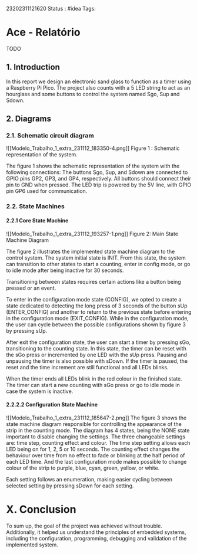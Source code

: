 23202311121620
Status : #idea
Tags:

# Ace - Relatório

TODO

## 1. Introduction

In this report we design an electronic sand glass to function as a timer using a Raspberry Pi Pico. The project also counts with a 5 LED string to act as an hourglass and some buttons to control the system named Sgo, Sup and Sdown.

## 2. Diagrams
### 2.1. Schematic circuit diagram
![[Modelo_Trabalho_1_extra_231112_183350-4.png]]
Figure 1 : Schematic representation of the system.

The figure 1 shows the schematic representation of the system with the following connections: The buttons Sgo, Sup, and Sdown are connected to GPIO pins GP2, GP3, and GP4, respectively. All buttons should connect their pin to GND when pressed. The LED trip is powered by the 5V line, with GPIO pin GP6 used for communication.
### 2.2. State Machines
#### 2.2.1 Core State Machine 
![[Modelo_Trabalho_1_extra_231112_193257-1.png]]
Figure 2: Main State Machine Diagram

The figure 2 illustrates the implemented state machine diagram to the control system. The system initial state is INIT. From this state, the system can transition to other states to start a counting, enter in config mode, or go to idle mode after being inactive for 30 seconds.

Transitioning between states requires certain actions like a button being pressed or an event.

To enter in the configuration mode state (CONFIG), we opted to create a state dedicated to detecting the long press of 3 seconds of the button sUp (ENTER_CONFIG) and another to return to the previous state before entering in the configuration mode (EXIT_CONFIG). While in the configuration mode, the user can cycle between the possible configurations shown by figure 3 by pressing sUp.

After exit the configuration state, the user can start a timer by pressing sGo, transitioning to the counting state. In this state, the timer can be reset with the sGo press or incremented by one LED with the sUp press. Pausing and unpausing the timer is also possible with sDown. If the timer is paused, the reset and the time increment are still functional and all LEDs blinks.

When the timer ends all LEDs blink in the red colour in the finished state. The timer can start a new counting with sGo press or go to idle mode in case the system is inactive.


#### 2.2.2.2 Configuration State Machine
![[Modelo_Trabalho_1_extra_231112_185647-2.png]]
The figure 3 shows the state machine diagram responsible for controlling the appearance of the strip in the counting mode. The diagram has 4 states, being the NONE state important to disable changing the settings. The three changeable settings are: time step, counting effect and colour. The time step setting allows each LED being on for 1, 2, 5 or 10 seconds. The counting effect changes the behaviour over time from no effect to fade or blinking at the half period of each LED time. And the last configuration mode makes possible to change colour of the strip to purple, blue, cyan, green, yellow, or white.

Each setting follows an enumeration, making easier cycling between selected setting by pressing sDown for each setting.


# X. Conclusion

To sum up, the goal of the project was achieved without trouble. Additionally, it helped us understand the principles of embedded systems, including the configuration, programming, debugging and validation of the implemented system.

